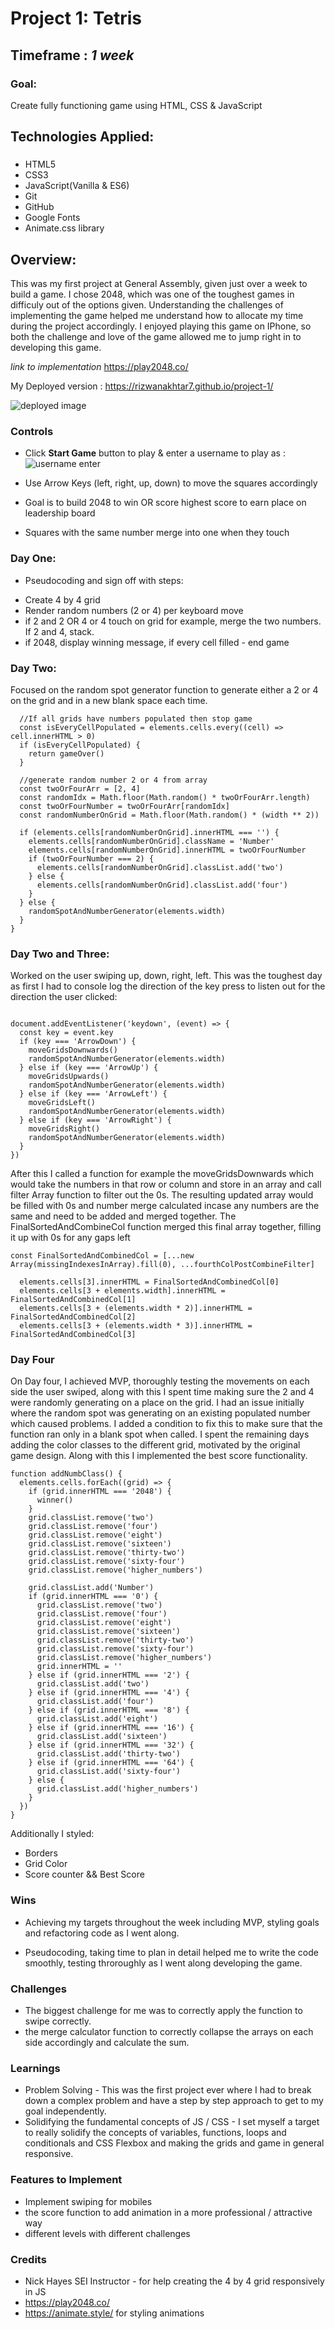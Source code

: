# Project 1: Tetris
## Timeframe : *1 week*
### Goal: 
Create fully functioning game using HTML, CSS & JavaScript 
## Technologies Applied:
### 
- HTML5
- CSS3
- JavaScript(Vanilla & ES6)
- Git
- GitHub
- Google Fonts
- Animate.css library

## Overview:
This was my first project at General Assembly, given just over a week to build a game. I chose 2048, which was one of the toughest games in difficuly out of the options given. Understanding the challenges of implementing the game helped me understand how to allocate my time during the project accordingly. I enjoyed playing this game on IPhone, so both the challenge and love of the game allowed me to jump right in to developing this game.


*link to implementation*
https://play2048.co/

My Deployed version : https://rizwanakhtar7.github.io/project-1/

![deployed image](images/main-image.png)


### Controls
- Click **Start Game** button to play & enter a username to play as :
![username enter](images/username-enter.png)

- Use Arrow Keys (left, right, up, down) to move the squares accordingly
- Goal is to build 2048 to win OR score highest score to earn place on leadership board
- Squares with the same number merge into one when they touch

### Day One:
* Pseudocoding and sign off with steps:
- Create 4 by 4 grid 
- Render random numbers (2 or 4) per keyboard move
- if 2 and 2 OR 4 or 4 touch on grid for example, merge the two numbers. If 2 and 4, stack.
- if 2048, display winning message, if every cell filled - end game

### Day Two:
Focused on the random spot generator function to generate either a 2 or 4 on the grid and in a new blank space each time.

```function randomSpotAndNumberGenerator(width) {
  //If all grids have numbers populated then stop game 
  const isEveryCellPopulated = elements.cells.every((cell) => cell.innerHTML > 0)
  if (isEveryCellPopulated) {
    return gameOver()
  }

  //generate random number 2 or 4 from array
  const twoOrFourArr = [2, 4]
  const randomIdx = Math.floor(Math.random() * twoOrFourArr.length)
  const twoOrFourNumber = twoOrFourArr[randomIdx]
  const randomNumberOnGrid = Math.floor(Math.random() * (width ** 2))

  if (elements.cells[randomNumberOnGrid].innerHTML === '') {
    elements.cells[randomNumberOnGrid].className = 'Number'
    elements.cells[randomNumberOnGrid].innerHTML = twoOrFourNumber
    if (twoOrFourNumber === 2) {
      elements.cells[randomNumberOnGrid].classList.add('two')
    } else {
      elements.cells[randomNumberOnGrid].classList.add('four')
    }
  } else {
    randomSpotAndNumberGenerator(elements.width)
  }
}
```

### Day Two and Three:
Worked on the user swiping up, down, right, left. This was the toughest day as first I had to console log the direction of the key press to listen out for the direction the user clicked:

```

document.addEventListener('keydown', (event) => {
  const key = event.key
  if (key === 'ArrowDown') {
    moveGridsDownwards()
    randomSpotAndNumberGenerator(elements.width)
  } else if (key === 'ArrowUp') {
    moveGridsUpwards()
    randomSpotAndNumberGenerator(elements.width)
  } else if (key === 'ArrowLeft') {
    moveGridsLeft()
    randomSpotAndNumberGenerator(elements.width)
  } else if (key === 'ArrowRight') {
    moveGridsRight()
    randomSpotAndNumberGenerator(elements.width)
  }
})

```
After this I called a function for example the moveGridsDownwards which would take the numbers in that row or column and store in an array and call filter Array function to filter out the 0s. The resulting updated array would be filled with 0s and number merge calculated incase any numbers are the same and need to be added and merged together. The FinalSortedAndCombineCol function merged this final array together, filling it up with 0s for any gaps left

```
const FinalSortedAndCombinedCol = [...new Array(missingIndexesInArray).fill(0), ...fourthColPostCombineFilter]

  elements.cells[3].innerHTML = FinalSortedAndCombinedCol[0]
  elements.cells[3 + elements.width].innerHTML = FinalSortedAndCombinedCol[1]
  elements.cells[3 + (elements.width * 2)].innerHTML = FinalSortedAndCombinedCol[2]
  elements.cells[3 + (elements.width * 3)].innerHTML = FinalSortedAndCombinedCol[3]
  ```


### Day Four
On Day four, I achieved MVP, thoroughly testing the movements on each side the user swiped, along with this I spent time making sure the 2 and 4 were randomly generating on a place on the grid. I had an issue initially where the random spot was generating on an existing populated number which caused problems. I added a condition to fix this to make sure that the function ran only in a blank spot when called.
I spent the remaining days adding  the color classes to the different grid, motivated by the original game design. Along with this I implemented the best score functionality.

```
function addNumbClass() {
  elements.cells.forEach((grid) => {
    if (grid.innerHTML === '2048') {
      winner()
    }
    grid.classList.remove('two')
    grid.classList.remove('four')
    grid.classList.remove('eight')
    grid.classList.remove('sixteen')
    grid.classList.remove('thirty-two')
    grid.classList.remove('sixty-four')
    grid.classList.remove('higher_numbers')

    grid.classList.add('Number')
    if (grid.innerHTML === '0') {
      grid.classList.remove('two')
      grid.classList.remove('four')
      grid.classList.remove('eight')
      grid.classList.remove('sixteen')
      grid.classList.remove('thirty-two')
      grid.classList.remove('sixty-four')
      grid.classList.remove('higher_numbers')
      grid.innerHTML = ''
    } else if (grid.innerHTML === '2') {
      grid.classList.add('two')
    } else if (grid.innerHTML === '4') {
      grid.classList.add('four')
    } else if (grid.innerHTML === '8') {
      grid.classList.add('eight')
    } else if (grid.innerHTML === '16') {
      grid.classList.add('sixteen')
    } else if (grid.innerHTML === '32') {
      grid.classList.add('thirty-two')
    } else if (grid.innerHTML === '64') {
      grid.classList.add('sixty-four')
    } else {
      grid.classList.add('higher_numbers')
    }
  })
}
```

Additionally I styled:
- Borders
- Grid Color
- Score counter && Best Score


### Wins
- Achieving my targets throughout the week including MVP, styling goals and refactoring code as I went along.

- Pseudocoding, taking time to plan in detail helped me to write the code smoothly, testing throroughly as I went along developing the game.

### Challenges
- The biggest challenge for me was to correctly apply the function to swipe correctly.
- the merge calculator function to correctly  collapse the arrays on each side accordingly and calculate the sum.

### Learnings
- Problem Solving - This was the first project ever where I had to break down a complex problem and have a step by step approach to get to my goal independently.
- Solidifying the fundamental concepts of JS / CSS - I set myself a target to really solidify the concepts of variables, functions, loops and conditionals and CSS Flexbox and making the grids and game in general responsive.


### Features to Implement 
- Implement swiping for mobiles
- the score function to add animation in a more professional / attractive way
- different levels with different challenges

### Credits
- Nick Hayes SEI Instructor - for help creating the 4 by 4 grid responsively in JS
- https://play2048.co/
- https://animate.style/ for styling animations
